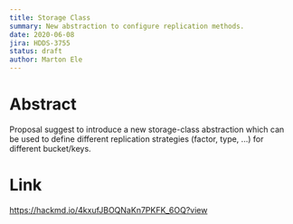```yaml
---
title: Storage Class
summary: New abstraction to configure replication methods.
date: 2020-06-08
jira: HDDS-3755
status: draft
author: Marton Ele
---
```

<!--
  Licensed under the Apache License, Version 2.0 (the "License");
  you may not use this file except in compliance with the License.
  You may obtain a copy of the License at

   http://www.apache.org/licenses/LICENSE-2.0

  Unless required by applicable law or agreed to in writing, software
  distributed under the License is distributed on an "AS IS" BASIS,
  WITHOUT WARRANTIES OR CONDITIONS OF ANY KIND, either express or implied.
  See the License for the specific language governing permissions and
  limitations under the License. See accompanying LICENSE file.
-->
# Abstract

Proposal suggest to introduce a new storage-class abstraction which can be used to define different replication strategies (factor, type, ...) for different bucket/keys.

# Link

https://hackmd.io/4kxufJBOQNaKn7PKFK_6OQ?view

